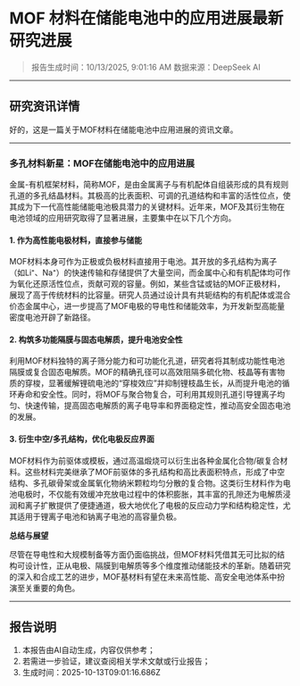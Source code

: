 # MOF 材料在储能电池中的应用进展最新研究进展

> 报告生成时间：10/13/2025, 9:01:16 AM
> 数据来源：DeepSeek AI

---

## 研究资讯详情
好的，这是一篇关于MOF材料在储能电池中应用进展的资讯文章。

---

### **多孔材料新星：MOF在储能电池中的应用进展**

金属-有机框架材料，简称MOF，是由金属离子与有机配体自组装形成的具有规则孔道的多孔结晶材料。其极高的比表面积、可调的孔道结构和丰富的活性位点，使其成为下一代高性能储能电池极具潜力的关键材料。近年来，MOF及其衍生物在电池领域的应用研究取得了显著进展，主要集中在以下几个方向。

#### **1. 作为高性能电极材料，直接参与储能**

MOF材料本身可作为正极或负极材料直接用于电池。其开放的多孔结构为离子（如Li⁺、Na⁺）的快速传输和存储提供了大量空间，而金属中心和有机配体均可作为氧化还原活性位点，贡献可观的容量。例如，某些含锰或钴的MOF正极材料，展现了高于传统材料的比容量。研究人员通过设计具有共轭结构的有机配体或混合价态金属中心，进一步提高了MOF电极的导电性和储能效率，为开发新型高能量密度电池开辟了新路径。

#### **2. 构筑多功能隔膜与固态电解质，提升电池安全性**

利用MOF材料独特的离子筛分能力和可功能化孔道，研究者将其制成功能性电池隔膜或复合固态电解质。MOF的精确孔径可以高效阻隔多硫化物、枝晶等有害物质的穿梭，显著缓解锂硫电池的“穿梭效应”并抑制锂枝晶生长，从而提升电池的循环寿命和安全性。同时，将MOF与聚合物复合，可利用其规则孔道引导锂离子均匀、快速传输，提高固态电解质的离子电导率和界面稳定性，推动高安全固态电池的发展。

#### **3. 衍生中空/多孔结构，优化电极反应界面**

MOF材料作为前驱体或模板，通过高温煅烧可以衍生出各种金属化合物/碳复合材料。这些材料完美继承了MOF前驱体的多孔结构和高比表面积特点，形成了中空结构、多孔碳骨架或金属氧化物纳米颗粒均匀分散的复合物。这类衍生材料作为电池电极时，不仅能有效缓冲充放电过程中的体积膨胀，其丰富的孔隙还为电解质浸润和离子扩散提供了便捷通道，极大地优化了电极的反应动力学和结构稳定性，尤其适用于锂离子电池和钠离子电池的高容量负极。

**总结与展望**

尽管在导电性和大规模制备等方面仍面临挑战，但MOF材料凭借其无可比拟的结构可设计性，正从电极、隔膜到电解质等多个维度推动储能技术的革新。随着研究的深入和合成工艺的进步，MOF基材料有望在未来高性能、高安全电池体系中扮演至关重要的角色。

---

## 报告说明
1. 本报告由AI自动生成，内容仅供参考；
2. 若需进一步验证，建议查阅相关学术文献或行业报告；
3. 生成时间：2025-10-13T09:01:16.686Z
